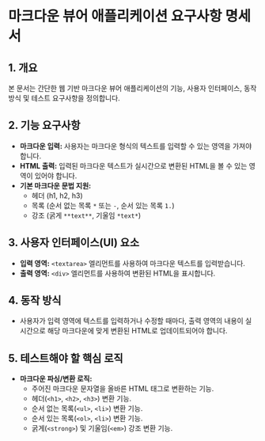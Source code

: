 # 마크다운 뷰어 애플리케이션 요구사항 명세서

## 1. 개요
본 문서는 간단한 웹 기반 마크다운 뷰어 애플리케이션의 기능, 사용자 인터페이스, 동작 방식 및 테스트 요구사항을 정의합니다.

## 2. 기능 요구사항
- **마크다운 입력:** 사용자는 마크다운 형식의 텍스트를 입력할 수 있는 영역을 가져야 합니다.
- **HTML 출력:** 입력된 마크다운 텍스트가 실시간으로 변환된 HTML을 볼 수 있는 영역이 있어야 합니다.
- **기본 마크다운 문법 지원:**
    - 헤더 (h1, h2, h3)
    - 목록 (순서 없는 목록 `*` 또는 `-`, 순서 있는 목록 `1.`)
    - 강조 (굵게 `**text**`, 기울임 `*text*`)

## 3. 사용자 인터페이스(UI) 요소
- **입력 영역:** `<textarea>` 엘리먼트를 사용하여 마크다운 텍스트를 입력받습니다.
- **출력 영역:** `<div>` 엘리먼트를 사용하여 변환된 HTML을 표시합니다.

## 4. 동작 방식
- 사용자가 입력 영역에 텍스트를 입력하거나 수정할 때마다, 출력 영역의 내용이 실시간으로 해당 마크다운에 맞게 변환된 HTML로 업데이트되어야 합니다.

## 5. 테스트해야 할 핵심 로직
- **마크다운 파싱/변환 로직:**
    - 주어진 마크다운 문자열을 올바른 HTML 태그로 변환하는 기능.
    - 헤더(`<h1>`, `<h2>`, `<h3>`) 변환 기능.
    - 순서 없는 목록(`<ul>`, `<li>`) 변환 기능.
    - 순서 있는 목록(`<ol>`, `<li>`) 변환 기능.
    - 굵게(`<strong>`) 및 기울임(`<em>`) 강조 변환 기능.
